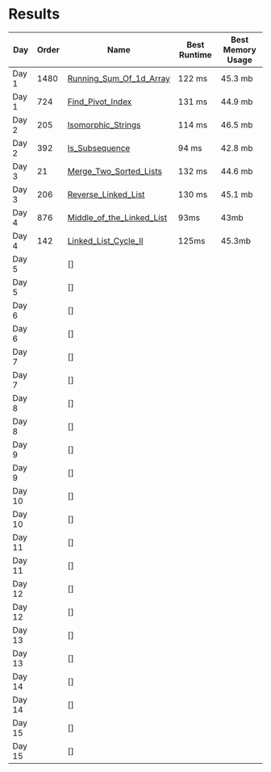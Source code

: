 # Results

| Day    | Order | Name                        | Best Runtime | Best Memory Usage |
| ------ | ----- | --------------------------- | ------------ | ----------------- |
| Day 1  | 1480  | [Running_Sum_Of_1d_Array]   | 122 ms       | 45.3 mb           |
| Day 1  | 724   | [Find_Pivot_Index]          | 131 ms       | 44.9 mb           |
| Day 2  | 205   | [Isomorphic_Strings]        | 114 ms       | 46.5 mb           |
| Day 2  | 392   | [Is_Subsequence]            | 94 ms        | 42.8 mb           |
| Day 3  | 21    | [Merge_Two_Sorted_Lists]    | 132 ms       | 44.6 mb           |
| Day 3  | 206   | [Reverse_Linked_List]       | 130 ms       | 45.1 mb           |
| Day 4  | 876   | [Middle_of_the_Linked_List] | 93ms         | 43mb              |
| Day 4  | 142   | [Linked_List_Cycle_II]      | 125ms        | 45.3mb            |
| Day 5  |       | []                          |              |                   |
| Day 5  |       | []                          |              |                   |
| Day 6  |       | []                          |              |                   |
| Day 6  |       | []                          |              |                   |
| Day 7  |       | []                          |              |                   |
| Day 7  |       | []                          |              |                   |
| Day 8  |       | []                          |              |                   |
| Day 8  |       | []                          |              |                   |
| Day 9  |       | []                          |              |                   |
| Day 9  |       | []                          |              |                   |
| Day 10 |       | []                          |              |                   |
| Day 10 |       | []                          |              |                   |
| Day 11 |       | []                          |              |                   |
| Day 11 |       | []                          |              |                   |
| Day 12 |       | []                          |              |                   |
| Day 12 |       | []                          |              |                   |
| Day 13 |       | []                          |              |                   |
| Day 13 |       | []                          |              |                   |
| Day 14 |       | []                          |              |                   |
| Day 14 |       | []                          |              |                   |
| Day 15 |       | []                          |              |                   |
| Day 15 |       | []                          |              |                   |

<!-- Links -->
[Find_Pivot_Index]: ./724-Find_Pivot_Index
[Running_Sum_Of_1d_Array]: ./1480-Running_Sum_of_1d_Array
[Isomorphic_Strings]: ./205-Isomorphic_Strings
[Is_Subsequence]: ./392-Is_Subsequence
[Merge_Two_Sorted_Lists]: ./21-Merge_Two_Sorted_Lists/
[Reverse_Linked_List]: ./206-Reverse_Linked_List/
[Middle_of_the_Linked_List]: ./876-Middle_of_the_Linked_List/
[Linked_List_Cycle_II]: ./142-Linked_List_Cycle_II/
